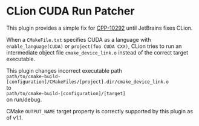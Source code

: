 # CLion CUDA Run Patcher

> 
This plugin provides a simple fix for [CPP-10292](https://youtrack.jetbrains.com/issue/CPP-10292) until JetBrains fixes CLion.

When a `CMakeFile.txt` specifies CUDA as a language with `enable_language(CUDA)` or `project(foo CUDA CXX)`, CLion tries to run an intermediate object file `cmake_device_link.o` instead of the correct target executable.

This plugin changes incorrect executable path  
`path/to/cmake-build-[configuration]/CMakeFiles/[project].dir/cmake_device_link.o`  
to  
`path/to/cmake-build-[configuration]/[target]`  
on run/debug.

CMake `OUTPUT_NAME` target property is correctly supported by this plugin as of v1.1.
